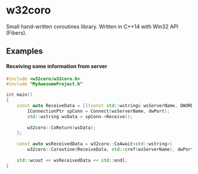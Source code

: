 # w32coro

Small hand-written coroutines library. Written in C++14 with Win32 API (Fibers).

## Examples
#### Receiving some information from server

```cpp
#include <w32coro/w32coro.h>
#include "MyAwesomeProject.h"

int main()
{
    const auto ReceiveData = [](const std::wstring& wsServerName, DWORD dwPort) {
        IConnectionPtr spConn = Connect(wsServerName, dwPort);
        std::wstring wsData = spConn->Receive();
        
        w32coro::CoReturn(wsData);
    };
    
    const auto wsReceivedData = w32coro::CoAwait<std::wstring>(
        w32coro::Coroutine(ReceiveData, std::cref(wsServerName), dwPort));
        
    std::wcout << wsReceivedData << std::endl;
}

```
